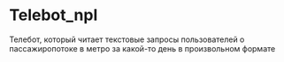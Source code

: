 # Telebot_npl
Телебот, который читает текстовые запросы пользователей о пассажиропотоке в метро за какой-то день в произвольном формате 
